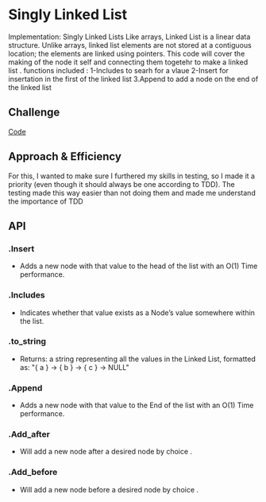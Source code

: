 # **Singly Linked List**

Implementation: Singly Linked Lists
Like arrays, Linked List is a linear data structure. Unlike arrays, linked list elements are not stored at a contiguous location; the elements are linked using pointers.
This code will cover the making of the node it self and connecting them togetehr to make a linked list . functions included :
1-Includes to searh for a vlaue
2-Insert for insertation in the first of the linked list 
3.Append to add a node on the end of the linked list 


## Challenge
[Code](./linked_list/linked_list.py)

## Approach & Efficiency
For this, I wanted to make sure I furthered my skills in testing, so I made it a priority (even though it should always be one according to TDD). The testing made this way easier than not doing them and made me understand the importance of TDD

## API
### .Insert 
  - Adds a new node with that value to the head of the list with an O(1) Time performance.

### .Includes 
  - Indicates whether that value exists as a Node’s value somewhere within the list.

### .to_string
  - Returns: a string representing all the values in the Linked List, formatted as: "{ a } -> { b } -> { c } -> NULL"

### .Append
  - Adds a new node with that value to the End of the list with an O(1) Time performance.  

### .Add_after
  - Will add a new node after a desired node by choice  .
  
### .Add_before
  - Will add a new node before a desired node by choice  .